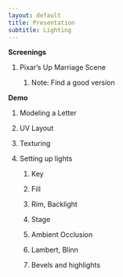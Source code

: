 ```yaml
---
layout: default
title: Presentation
subtitle: Lighting
---
```


**Screenings**

1. Pixar’s Up Marriage Scene

    1. Note: Find a good version

**Demo**

1. Modeling a Letter

2. UV Layout

3. Texturing

4. Setting up lights

    1. Key

    2. Fill

    3. Rim, Backlight

    4. Stage

    5. Ambient Occlusion

    6. Lambert, Blinn

    7. Bevels and highlights

